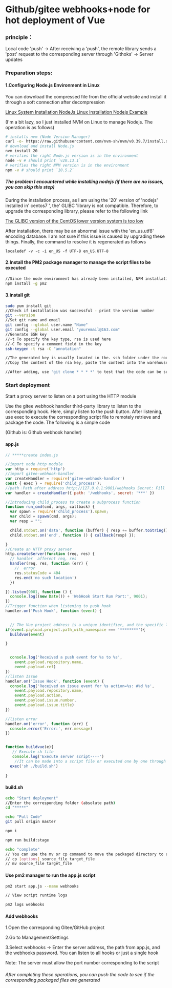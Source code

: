 # Github/gitee webhooks+node for hot deployment of Vue

### principle：


Local code 'push' → After receiving a 'push', the remote library sends a 'post' request to the corresponding server through 'Githoks' → Server updates

### Preparation steps:

#### 1.Configuring Node.js Environment in Linux

You can download the compressed file from the official website and install it through a soft connection after decompression

[Linux System Installation NodeJs Linux Installation Nodejs Example](https://blog.csdn.net/TanHao8/article/details/130806432)

(I'm a bit lazy, so I just installed NVM on Linux to manage Nodejs. The operation is as follows)

```bash
# installs nvm (Node Version Manager)
curl -o- https://raw.githubusercontent.com/nvm-sh/nvm/v0.39.7/install.sh | bash
# download and install Node.js
nvm install 20
# verifies the right Node.js version is in the environment
node -v # should print `v20.13.1`
# verifies the right NPM version is in the environment
npm -v # should print `10.5.2`
```

##### The problem I encountered while installing nodejs (if there are no issues, you can skip this step)

During the installation process, as I am using the '20' version of 'nodejs' installed in' centos7 ', the' GLIBC 'library is not compatible. Therefore, to upgrade the corresponding library, please refer to the following link

[The GLIBC version of the CentOS lower version system is too low](https://www.cnblogs.com/banger/p/18083574)

After installation, there may be an abnormal issue with the 'en_us.utf8' encoding database. I am not sure if this issue is caused by upgrading these things. Finally, the command to resolve it is regenerated as follows

```
localedef -v -c -i en_US -f UTF-8 en_US.UTF-8
```





#### 2.Install the PM2 package manager to manage the script files to be executed

```bash
//Since the node environment has already been installed, NPM installation can be used directly
npm install -g pm2
```

#### 3.install git

```bash
sudo yum install git
//Check if installation was successful - print the version number
git --version
//Set git name and email
git config --global user.name "Name"
git config --global user.email "youremail@163.com"
//Generate SSH key
//-t To specify the key type, rsa is used here
//-C To specify a comment field in the key
ssh-keygen -t rsa -C "annotation"

//The generated key is usually located in the. ssh folder under the root user folder
//Copy the content of the rsa key, paste the content into the warehouse to be hot deployed, and add the public key to the corresponding warehouse

//After adding, use 'git clone * * * *' to test that the code can be successfully pulled from the server
```



### Start deployment

Start a proxy server to listen on a port using the HTTP module

Use the gitee webhook handler third-party library to listen to the corresponding hook. Here, simply listen to the push button. After listening, use exec to execute the corresponding script file to remotely retrieve and package the code. The following is a simple code


(Github is: Github webhook handler)

#### app.js

```js
// *****create index.js 

//import node http module  
var http = require('http')
//import gitee-webhook-handler
var createHandler = require('gitee-webhook-handler')
const { exec } = require('child_process');
//path：Path after address http://127.0.0.1:9001/webhooks Secret: Fill in the webHook password for gitee | | github configuration
var handler = createHandler({ path: '/webhooks', secret: '***' })

//Introducing child_process to create a subprocess function
function run_cmd(cmd, args, callback) {
  var spawn = require('child_process').spawn;
  var child = spawn(cmd, args);
  var resp = "";

  child.stdout.on('data', function (buffer) { resp += buffer.toString(); });
  child.stdout.on('end', function () { callback(resp) });

}
//Create an HTTP proxy server
http.createServer(function (req, res) {
  // handler  afferent req, res
  handler(req, res, function (err) {
    //  error
    res.statusCode = 404
    res.end('no such location')
  })

}).listen(9001, function () {
  console.log((new Date()) + 'WebHook Start Run Port:', 9001);
})
//Trigger function when listening to push hook
handler.on('Push Hook', function (event) {

 
  // The Vue project address is a unique identifier, and the specific location can be found in the webhooks return parameters of Gitee/Github
if(event.payload.project.path_with_namespace === '********'){
  buildvue(event)

}


  console.log('Received a push event for %s to %s',
    event.payload.repository.name,
    event.payload.ref)
})
//listen Issue 
handler.on('Issue Hook', function (event) {
  console.log('Received an issue event for %s action=%s: #%d %s',
    event.payload.repository.name,
    event.payload.action,
    event.payload.issue.number,
    event.payload.issue.title)
})

//listen error
handler.on('error', function (err) {
  console.error('Error:', err.message)
})


function buildvue(e){
   // Execute sh file
   console.log('Execute server script----')
    //It can be made into a script file or executed one by one through the parameters passed through webhooks
  exec('sh ./build.sh')
  
}
```

#### build.sh

```bash
echo "Start deployment"
//Enter the corresponding folder (absolute path)
cd "*****"

echo "Pull Code"
git pull origin master

npm i

npm run build:stage

echo "complete"
// You can use the mv or cp command to move the packaged directory to any location
// cp [options] source_file target_file
// mv source_file target_file
```

#### Use pm2 manager to run the app.js script

```bash
pm2 start app.js --name webhooks

// View script runtime logs

pm2 logs webhooks
```



#### Add webhooks

1.Open the corresponding Gitee/GitHub project

2.Go to Management/Settings

3.Select webhooks -> Enter the server address, the path from app.js, and the webhooks password. You can listen to all hooks or just a single hook

Note: The server must allow the port number corresponding to the script







###### After completing these operations, you can push the code to see if the corresponding packaged files are generated